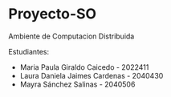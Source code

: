 # Proyecto-SO
Ambiente de Computacion Distribuida

Estudiantes: 
* Maria Paula Giraldo Caicedo - 2022411
* Laura Daniela Jaimes Cardenas - 2040430
* Mayra Sánchez Salinas - 2040506
